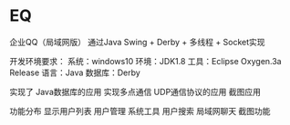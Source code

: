 # EQ
企业QQ（局域网版）
通过Java Swing + Derby + 多线程 + Socket实现

开发环境要求：
  系统：windows10
  环境：JDK1.8
  工具：Eclipse Oxygen.3a Release
  语言：Java
  数据库：Derby

实现了
  Java数据库的应用
  实现多点通信
  UDP通信协议的应用
  截图应用

功能分布
  显示用户列表
  用户管理
  系统工具
  用户搜索
  局域网聊天
  截图功能
  
